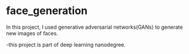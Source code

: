 # face_generation
In this project, I used generative adversarial networks(GANs) to generate new images of faces.

-this project is part of deep learning nanodegree.
